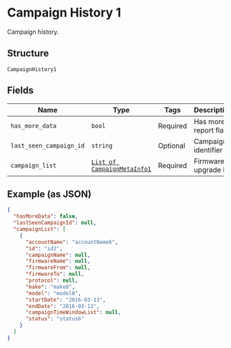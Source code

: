 
# Campaign History 1

Campaign history.

## Structure

`CampaignHistory1`

## Fields

| Name | Type | Tags | Description |
|  --- | --- | --- | --- |
| `has_more_data` | `bool` | Required | Has more report flag |
| `last_seen_campaign_id` | `string` | Optional | Campaign identifier |
| `campaign_list` | [`List of CampaignMetaInfo1`](../../doc/models/campaign-meta-info-1.md) | Required | Firmware upgrade list |

## Example (as JSON)

```json
{
  "hasMoreData": false,
  "lastSeenCampaignId": null,
  "campaignList": [
    {
      "accountName": "accountName6",
      "id": "id2",
      "campaignName": null,
      "firmwareName": null,
      "firmwareFrom": null,
      "firmwareTo": null,
      "protocol": null,
      "make": "make8",
      "model": "model0",
      "startDate": "2016-03-13",
      "endDate": "2016-03-13",
      "campaignTimeWindowList": null,
      "status": "status6"
    }
  ]
}
```

